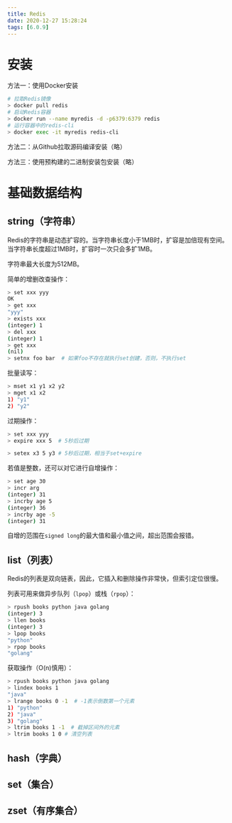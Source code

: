 ```yaml
---
title: Redis
date: 2020-12-27 15:28:24
tags: [6.0.9]
---
```


# 安装

方法一：使用Docker安装

```bash
# 拉取Redis镜像
> docker pull redis
# 启动Redis容器
> docker run --name myredis -d -p6379:6379 redis
# 运行容器中的redis-cli
> docker exec -it myredis redis-cli
```

方法二：从Github拉取源码编译安装（略）

方法三：使用预构建的二进制安装包安装（略）

# 基础数据结构

## string（字符串）

Redis的字符串是动态扩容的。当字符串长度小于1MB时，扩容是加倍现有空间。当字符串长度超过1MB时，扩容时一次只会多扩1MB。

字符串最大长度为512MB。

简单的增删改查操作：

```bash
> set xxx yyy
OK
> get xxx
"yyy"
> exists xxx
(integer) 1
> del xxx
(integer) 1
> get xxx
(nil)
> setnx foo bar  # 如果foo不存在就执行set创建，否则，不执行set
```

批量读写：

```bash
> mset x1 y1 x2 y2
> mget x1 x2
1) "y1"
2) "y2"
```

过期操作：

```bash
> set xxx yyy
> expire xxx 5  # 5秒后过期

> setex x3 5 y3 # 5秒后过期，相当于set+expire
```

若值是整数，还可以对它进行自增操作：

```bash
> set age 30
> incr arg
(integer) 31
> incrby age 5
(integer) 36
> incrby age -5
(integer) 31
```

自增的范围在`signed long`的最大值和最小值之间，超出范围会报错。

## list（列表）

Redis的列表是双向链表，因此，它插入和删除操作非常快，但索引定位很慢。

列表可用来做异步队列（`lpop`）或栈（`rpop`）：

```bash
> rpush books python java golang
(integer) 3
> llen books
(integer) 3
> lpop books
"python"
> rpop books
"golang"
```

获取操作（O(n)慎用）：

```bash
> rpush books python java golang
> lindex books 1
"java"
> lrange books 0 -1  # -1表示倒数第一个元素
1) "python"
2) "java"
3) "golang"
> ltrim books 1 -1  # 截掉区间外的元素
> ltrim books 1 0 # 清空列表
```

## hash（字典）

## set（集合）

## zset（有序集合）